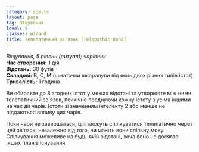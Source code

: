 ```yaml
---
category: spells
layout: page
tag: Віщування
level: 5
classes: wizard
title: Телепатичний зв'язок [Telepathic Bond]
---
```

_Віщування, 5 рівень (ритуал); чарівник_   
**Час створення:** 1 дія   
**Відстань:** 30 футів   
**Складові:** В, С, М (шматочки шкаралупи від яєць двох різних типів істот)   
**Тривалість:** 1 година  

Ви обираєте до 8 згодних істот у межах відстані та утворюєте між ними телепатичний зв'язок, психічно поєднуючи кожну істоту з усіма іншими на час дії чарів. Істоти зі значенням інтелекту 2 або менше не піддаються впливу цих чарів.   

Поки чари не завершаться, цілі можуть спілкуватися телепатично через цей зв'язок, незалежно від того, чи мають вони спільну мову. Спілкування можеливе на будь-якій відстані, хоча воно не досягає інших планів існування.

